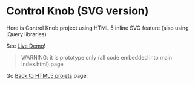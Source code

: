 Control Knob (SVG version)
=============================

Here is Control Knob project using HTML 5 inline SVG feature
(also using jQuery libraries)

See [Live Demo](https://hpaluch.github.io/html5/knob_svg/)!

> WARNING: it is prototype only (all code embedded into main index.html)
> page



Go [Back to HTML5 projets](https://github.com/hpaluch/html5) page.


